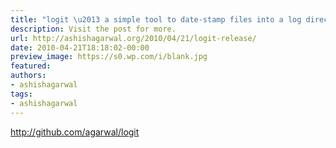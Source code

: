 ```yaml
---
title: "logit \u2013 a simple tool to date-stamp files into a log directory"
description: Visit the post for more.
url: http://ashishagarwal.org/2010/04/21/logit-release/
date: 2010-04-21T18:18:02-00:00
preview_image: https://s0.wp.com/i/blank.jpg
featured:
authors:
- ashishagarwal
tags:
- ashishagarwal
---
```


<p><a href="http://github.com/agarwal/logit">http://github.com/agarwal/logit</a></p>

